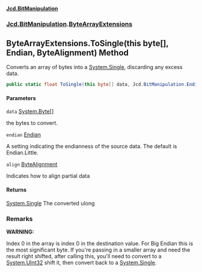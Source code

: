 #### [Jcd.BitManipulation](index.md 'index')
### [Jcd.BitManipulation](Jcd.BitManipulation.md 'Jcd.BitManipulation').[ByteArrayExtensions](Jcd.BitManipulation.ByteArrayExtensions.md 'Jcd.BitManipulation.ByteArrayExtensions')

## ByteArrayExtensions.ToSingle(this byte[], Endian, ByteAlignment) Method

Converts an array of bytes into a [System.Single](https://docs.microsoft.com/en-us/dotnet/api/System.Single 'System.Single'), discarding any excess data.

```csharp
public static float ToSingle(this byte[] data, Jcd.BitManipulation.Endian endian=Jcd.BitManipulation.Endian.Little, Jcd.BitManipulation.ByteAlignment align=Jcd.BitManipulation.ByteAlignment.InferredFromEndian);
```
#### Parameters

<a name='Jcd.BitManipulation.ByteArrayExtensions.ToSingle(thisbyte[],Jcd.BitManipulation.Endian,Jcd.BitManipulation.ByteAlignment).data'></a>

`data` [System.Byte](https://docs.microsoft.com/en-us/dotnet/api/System.Byte 'System.Byte')[[]](https://docs.microsoft.com/en-us/dotnet/api/System.Array 'System.Array')

the bytes to convert.

<a name='Jcd.BitManipulation.ByteArrayExtensions.ToSingle(thisbyte[],Jcd.BitManipulation.Endian,Jcd.BitManipulation.ByteAlignment).endian'></a>

`endian` [Endian](Jcd.BitManipulation.Endian.md 'Jcd.BitManipulation.Endian')

A setting indicating the endianness of the source data. The default is Endian.Little.

<a name='Jcd.BitManipulation.ByteArrayExtensions.ToSingle(thisbyte[],Jcd.BitManipulation.Endian,Jcd.BitManipulation.ByteAlignment).align'></a>

`align` [ByteAlignment](Jcd.BitManipulation.ByteAlignment.md 'Jcd.BitManipulation.ByteAlignment')

Indicates how to align partial data

#### Returns
[System.Single](https://docs.microsoft.com/en-us/dotnet/api/System.Single 'System.Single')
The converted ulong

### Remarks

<b>WARNING:</b>

Index 0 in the array is index 0 in the destination value. For Big Endian this is the
most significant byte. If you're passing in a smaller array and need the result
right shifted, after calling this, you'll need to convert to a [System.UInt32](https://docs.microsoft.com/en-us/dotnet/api/System.UInt32 'System.UInt32')
shift it, then convert back to a [System.Single](https://docs.microsoft.com/en-us/dotnet/api/System.Single 'System.Single').
